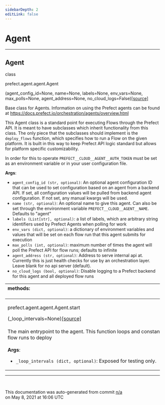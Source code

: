 ```yaml
---
sidebarDepth: 2
editLink: false
---
```

# Agent
---
 ## Agent
 <div class='class-sig' id='prefect-agent-agent-agent'><p class="prefect-sig">class </p><p class="prefect-class">prefect.agent.agent.Agent</p>(agent_config_id=None, name=None, labels=None, env_vars=None, max_polls=None, agent_address=None, no_cloud_logs=False)<span class="source"><a href="https://github.com/PrefectHQ/prefect/blob/master/src/prefect/agent/agent.py#L80">[source]</a></span></div>

Base class for Agents. Information on using the Prefect agents can be found at https://docs.prefect.io/orchestration/agents/overview.html

This Agent class is a standard point for executing Flows through the Prefect API. It is meant to have subclasses which inherit functionality from this class. The only piece that the subclasses should implement is the `deploy_flows` function, which specifies how to run a Flow on the given platform. It is built in this way to keep Prefect API logic standard but allows for platform specific customizability.

In order for this to operate `PREFECT__CLOUD__AGENT__AUTH_TOKEN` must be set as an environment variable or in your user configuration file.

**Args**:     <ul class="args"><li class="args">`agent_config_id (str, optional)`: An optional agent configuration ID that can be used to set         configuration based on an agent from a backend API. If set, all configuration values will be         pulled from backend agent configuration. If not set, any manual kwargs will be used.     </li><li class="args">`name (str, optional)`: An optional name to give this agent. Can also be set through         the environment variable `PREFECT__CLOUD__AGENT__NAME`. Defaults to "agent"     </li><li class="args">`labels (List[str], optional)`: a list of labels, which are arbitrary string         identifiers used by Prefect Agents when polling for work     </li><li class="args">`env_vars (dict, optional)`: a dictionary of environment variables and values that will         be set on each flow run that this agent submits for execution     </li><li class="args">`max_polls (int, optional)`: maximum number of times the agent will poll the Prefect API         for flow runs; defaults to infinite     </li><li class="args">`agent_address (str, optional)`: Address to serve internal api at. Currently this is         just health checks for use by an orchestration layer. Leave blank for no api server         (default).     </li><li class="args">`no_cloud_logs (bool, optional)`: Disable logging to a Prefect backend for this agent         and all deployed flow runs</li></ul>

|methods: &nbsp;&nbsp;&nbsp;&nbsp;&nbsp;&nbsp;&nbsp;&nbsp;&nbsp;&nbsp;&nbsp;&nbsp;&nbsp;&nbsp;&nbsp;&nbsp;&nbsp;&nbsp;&nbsp;&nbsp;&nbsp;&nbsp;&nbsp;&nbsp;&nbsp;&nbsp;&nbsp;&nbsp;&nbsp;&nbsp;&nbsp;&nbsp;&nbsp;&nbsp;&nbsp;&nbsp;&nbsp;&nbsp;&nbsp;&nbsp;&nbsp;&nbsp;&nbsp;&nbsp;&nbsp;&nbsp;&nbsp;&nbsp;&nbsp;&nbsp;&nbsp;&nbsp;&nbsp;&nbsp;&nbsp;&nbsp;&nbsp;&nbsp;&nbsp;&nbsp;&nbsp;&nbsp;&nbsp;&nbsp;&nbsp;&nbsp;&nbsp;&nbsp;&nbsp;&nbsp;&nbsp;&nbsp;&nbsp;&nbsp;&nbsp;&nbsp;&nbsp;&nbsp;&nbsp;&nbsp;&nbsp;&nbsp;&nbsp;&nbsp;&nbsp;&nbsp;&nbsp;&nbsp;&nbsp;&nbsp;&nbsp;&nbsp;&nbsp;&nbsp;&nbsp;&nbsp;&nbsp;&nbsp;&nbsp;&nbsp;&nbsp;&nbsp;&nbsp;&nbsp;&nbsp;&nbsp;&nbsp;&nbsp;&nbsp;&nbsp;&nbsp;&nbsp;&nbsp;&nbsp;&nbsp;&nbsp;&nbsp;&nbsp;&nbsp;&nbsp;&nbsp;&nbsp;&nbsp;&nbsp;&nbsp;&nbsp;&nbsp;&nbsp;&nbsp;&nbsp;&nbsp;&nbsp;&nbsp;&nbsp;&nbsp;&nbsp;&nbsp;&nbsp;&nbsp;&nbsp;&nbsp;&nbsp;&nbsp;&nbsp;&nbsp;&nbsp;&nbsp;&nbsp;&nbsp;&nbsp;|
|:----|
 | <div class='method-sig' id='prefect-agent-agent-agent-start'><p class="prefect-class">prefect.agent.agent.Agent.start</p>(_loop_intervals=None)<span class="source"><a href="https://github.com/PrefectHQ/prefect/blob/master/src/prefect/agent/agent.py#L213">[source]</a></span></div>
<p class="methods">The main entrypoint to the agent. This function loops and constantly polls for new flow runs to deploy<br><br>**Args**:     <ul class="args"><li class="args">`_loop_intervals (dict, optional)`: Exposed for testing only.</li></ul></p>|

---
<br>


<p class="auto-gen">This documentation was auto-generated from commit <a href='https://github.com/PrefectHQ/prefect/commit/n/a'>n/a</a> </br>on May 8, 2021 at 16:06 UTC</p>
